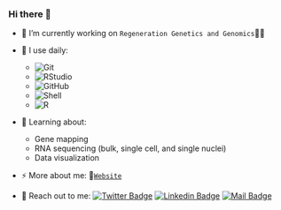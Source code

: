 ### Hi there 👋

- 🔭 I’m currently working on `Regeneration Genetics and Genomics`🦎🧬

- 🚀 I use daily:
  - ![Git](https://img.shields.io/badge/-Git-blasck?style=for-the-badge&logo=git)
  - ![RStudio](https://img.shields.io/badge/-RStudio-ebebec?style=for-the-badge&logo=rstudio)
  - ![GitHub](https://img.shields.io/badge/-GitHub-black?style=for-the-badge&logo=github)
  - ![Shell](https://img.shields.io/badge/-Shell-8fcfd1?style=for-the-badge&logo=Shell)
  - ![R](https://img.shields.io/badge/-Bioconductor-1d64b6?style=for-the-badge&logo=R)

- 🌱 Learning about:
  - Gene mapping
  - RNA sequencing (bulk, single cell, and single nuclei)
  - Data visualization
  
- ⚡ More about me: 📝[`Website`](https://mkabangu.github.io/)

- 🤝 Reach out to me:
  [![Twitter Badge](https://img.shields.io/badge/-@Mirindi_-1ca0f1?style=flat&labelColor=1ca0f1&logo=twitter&logoColor=white&link=https://twitter.com/Ipenywis)](https://twitter.com/Mirindi_) 
  [![Linkedin Badge](https://img.shields.io/badge/-Mirindi_Kabangu-0e76a8?style=flat&labelColor=0e76a8&logo=linkedin&logoColor=white)](https://www.linkedin.com/in/mirindikabangu/) 
  [![Mail Badge](https://img.shields.io/badge/-mirindikabangu@gmail.com-c0392b?style=flat&labelColor=c0392b&logo=gmail&logoColor=white)](mailto:mirindikabangu@gmail.com)